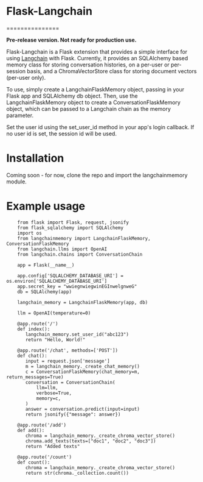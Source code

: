 # Flask-Langchain
===============

**Pre-release version. Not ready for production use.**

Flask-Langchain is a Flask extension that provides a simple interface for
using [Langchain](https://github.com/hwchase17/langchain) with Flask.
Currently, it provides an SQLAlchemy based memory class for storing conversation histories,
on a per-user or per-session basis, and a ChromaVectorStore class for storing document vectors (per-user only).

To use, simply create a LangchainFlaskMemory object, passing in your Flask app and SQLAlchemy db object.
Then, use the LangchainFlaskMemory object to create a ConversationFlaskMemory object, which can be passed
to a Langchain chain as the memory parameter.

Set the user id using the set_user_id method in your app's login callback. If no user id is set, the session id will be used.

# Installation

Coming soon - for now, clone the repo and import the langchainmemory module.

# Example usage

```
    from flask import Flask, request, jsonify
    from flask_sqlalchemy import SQLAlchemy
    import os
    from langchainmemory import LangchainFlaskMemory, ConversationFlaskMemory
    from langchain.llms import OpenAI
    from langchain.chains import ConversationChain

    app = Flask(__name__)

    app.config['SQLALCHEMY_DATABASE_URI'] = os.environ['SQLALCHEMY_DATABASE_URI']
    app.secret_key = "wwiegnwiegwinEGInwelgnweG"
    db = SQLAlchemy(app)

    langchain_memory = LangchainFlaskMemory(app, db)

    llm = OpenAI(temperature=0)

    @app.route('/')
    def index():
       langchain_memory.set_user_id("abc123")
       return "Hello, World!"

    @app.route('/chat', methods=['POST'])
    def chat():
       input = request.json['message']
       m = langchain_memory._create_chat_memory()
       c = ConversationFlaskMemory(chat_memory=m, return_messages=True)
       conversation = ConversationChain(
           llm=llm,
           verbose=True,
           memory=c,
       )
       answer = conversation.predict(input=input)
       return jsonify({"message": answer})

    @app.route('/add')
    def add():
       chroma = langchain_memory._create_chroma_vector_store()
       chroma.add_texts(texts=["doc1", "doc2", "doc3"])
       return "Added texts"

    @app.route('/count')
    def count():
       chroma = langchain_memory._create_chroma_vector_store()
       return str(chroma._collection.count())
```


